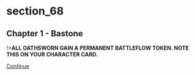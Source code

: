 
# section_68

## Chapter 1 - Bastone

!>**ALL OATHSWORN GAIN A PERMANENT BATTLEFLOW TOKEN. NOTE THIS ON YOUR CHARACTER CARD.**

[Continue](output/chapter1/section_60.md)


